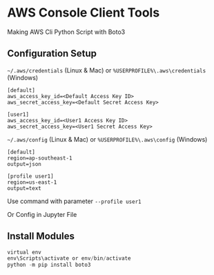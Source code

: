 # AWS Console Client Tools

Making AWS Cli Python Script with Boto3


## Configuration Setup

`~/.aws/credentials` (Linux & Mac) or `%USERPROFILE%\.aws\credentials` (Windows)

```plaintext
[default]
aws_access_key_id=<Default Access Key ID>
aws_secret_access_key=<Default Secret Access Key>

[user1]
aws_access_key_id=<User1 Access Key ID>
aws_secret_access_key=<User1 Secret Access Key>
```

`~/.aws/config` (Linux & Mac) or `%USERPROFILE%\.aws\config` (Windows)

```plaintext
[default]
region=ap-southeast-1
output=json

[profile user1]
region=us-east-1
output=text
```

Use command with parameter `--profile user1`

Or Config in Jupyter File

## Install Modules

```powershell
virtual env
env\Scripts\activate or env/bin/activate
python -m pip install boto3
```
